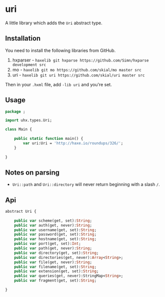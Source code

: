 # uri

A little library which adds the `Uri` abstract type.

## Installation

You need to install the following libraries from GitHub.

1. hxparser - `haxelib git hxparse https://github.com/Simn/hxparse development src`
2. mo - `haxelib git mo https://github.com/skial/mo master src`
3. uri - `haxelib git uri https://github.com/skial/uri master src`
	
Then in your `.hxml` file, add `-lib uri` and you're set.

## Usage

```Haxe
package ;

import uhx.types.Uri;

class Main {
	
	public static function main() {
		var uri:Uri = 'http://haxe.io/roundups/326/';
	}
	
}
```

## Notes on parsing

- `Uri::path` and `Uri::directory` will never return beginning with a slash `/`.

## Api

```Haxe
abstract Uri {
	
	public var scheme(get, set):String;
	public var auth(get, never):String;
	public var username(get, set):String;
	public var password(get, set):String;
	public var hostname(get, set):String;
	public var port(get, set):Int;
	public var path(get, never):String;
	public var directory(get, set):String;
	public var directories(get, never):Array<String>;
	public var file(get, never):String;
	public var filename(get, set):String;
	public var extension(get, set):String;
	public var queries(get, never):StringMap<String>;
	public var fragment(get, set):String;
	
}
```